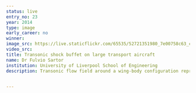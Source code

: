 ```yaml
---
status: live
entry_no: 23
year: 2014
type: image 
early_career: no 
winner: 
image_src: https://live.staticflickr.com/65535/52721351980_7e00758c63_c_d.jpg
video_src: 
title: Transonic shock buffet on large transport aircraft
name: Dr Fulvio Sartor
institution: University of Liverpool School of Engineering
description: Transonic flow field around a wing-body configuration representative of a large transport aircraft at flight conditions. The image is a snapshot of an unsteady computational fluid dynamics simulation run on ARCHER.<br><br>The aircraft surface is coloured by the air pressure. The slices indicate the velocity field in the supersonic zone of the flow. On the left wing, vortical structures represent the large-scale turbulent air generated by the separated flow due to the shock wave interacting with the boundary layer.<br><br>Streamlines coloured by the velocity magnitude give an idea of the flow direction around the aircraft.

  
---
```

